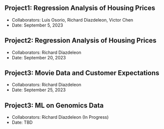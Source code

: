 ## Project1: Regression Analysis of Housing Prices
* Collaborators: Luis Osorio, Richard Diazdeleon, Victor Chen
* Date: September 5, 2023


## Project2: Regression Analysis of Housing Prices
* Collaborators: Richard Diazdeleon
* Date: September 20, 2023


## Project3: Movie Data and Customer Expectations
* Collaborators: Richard Diazdeleon
* Date: September 25, 2023


## Project3: ML on Genomics Data
* Collaborators: Richard Diazdeleon (In Progress)
* Date: TBD 














